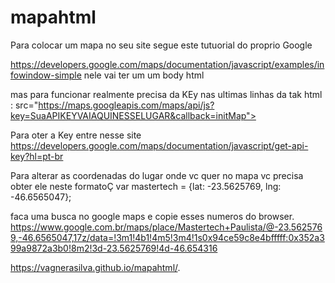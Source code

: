 # mapahtml

Para colocar  um mapa no seu site segue este tutuorial do proprio Google 

https://developers.google.com/maps/documentation/javascript/examples/infowindow-simple
nele vai ter um  um body html 


mas para funcionar realmente precisa da KEy nas ultimas linhas da tak html :
src="https://maps.googleapis.com/maps/api/js?key=SuaAPIKEYVAIAQUINESSELUGAR&callback=initMap">

Para oter a Key entre nesse site 
https://developers.google.com/maps/documentation/javascript/get-api-key?hl=pt-br


Para alterar as coordenadas do lugar onde vc quer no mapa vc precisa obter ele neste formatoÇ
var mastertech = {lat: -23.5625769, lng: -46.6565047};

faca uma busca no google maps e copie esses numeros do browser.
https://www.google.com.br/maps/place/Mastertech+Paulista/@-23.5625769,-46.6565047,17z/data=!3m1!4b1!4m5!3m4!1s0x94ce59c8e4bfffff:0x352a399a9872a3b0!8m2!3d-23.5625769!4d-46.654316


https://vagnerasilva.github.io/mapahtml/.
